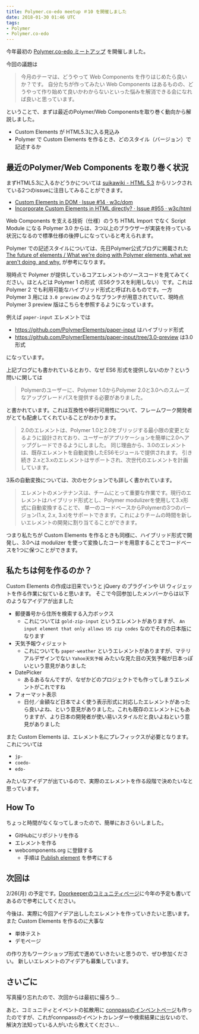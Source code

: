 ```yaml
---
title: Polymer.co-edo meetup ＃10 を開催しました
date: 2018-01-30 01:46 UTC
tags:
- Polymer
- Polymer.co-edo
---
```


今年最初の [Polymer.co-edo ミートアップ](https://polymercoedo.doorkeeper.jp/events/69689) を開催しました。

今回の議題は

> 今月のテーマは、どうやって Web Components を作りはじめたら良いか？です。
> 自分たちが作ってみたい Web Components はあるものの、どうやって作り始めて良いかわからないといった悩みを解消できる会になれば良いと思っています。

ということで、まずは最近のPolymer/Web Componentsを取り巻く動向から解説しました。

- Custom Elements が HTML5.3に入る見込み
- Polymer で Custom Elements を作るとき、どのスタイル（バージョン）で記述するか

## 最近のPolymer/Web Components を取り巻く状況


まずHTML5.3に入るかどうかについては [suikawiki - HTML 5.3](https://wiki.suikawiki.org/n/HTML%205.3$27802) からリンクされている2つのissueに注目してみることができます。

- [Custom Elements in DOM · Issue #14 · w3c/dom](https://github.com/w3c/dom/issues/14)
- [Incorporate Custom Elements in HTML directly? · Issue #955 · w3c/html](https://github.com/w3c/html/issues/955)

Web Components を支える技術（仕様）のうち HTML Import でなく Script Module になる Polymer 3.0 からは、3つ以上のブラウザーが実装を持っている状況になるので標準仕様の後押しになっていると考えられます。

Polymer での記述スタイルについては、先日Polymer公式ブログに掲載された [The future of elements / What we're doing with Polymer elements, what we aren't doing, and why.](https://www.polymer-project.org/blog/2017-11-27-future-of-elements) が参考になります。

現時点で Polymer が提供しているコアエレメントのソースコードを見てみてください。ほとんどは Polymer 1 の形式（ES6クラスを利用しない）です。これは Polymer 2 でも利用可能なハイブリッド形式と呼ばれるものです。一方 Polymer 3 用には `3.0 preview` のようなブランチが用意されていて、現時点 Polymer 3 preview 版はこちらを参照するようになっています。

例えば `paper-input` エレメントでは

- https://github.com/PolymerElements/paper-input はハイブリッド形式
- https://github.com/PolymerElements/paper-input/tree/3.0-preview は3.0形式

になっています。

上記ブログにも書かれているとおり、なぜ ES6 形式を提供しないのか？という問いに関しては

> Polymerのユーザーに、Polymer 1.0からPolymer 2.0と3.0へのスムーズなアップグレードパスを提供する必要がありました。

と書かれています。これは互換性や移行可用性について、フレームワーク開発者がとても配慮してくれていることがわかります。

> 2.0のエレメントは、Polymer 1.0と2.0をブリッジする最小限の変更となるように設計されており、ユーザーがアプリケーションを簡単に2.0へアップグレードできるようにしました。
> 同じ理由から、3.0のエレメントは、既存エレメントを自動変換したES6モジュールで提供されます。
> 引き続き 2.xと3.xのエレメントはサポートされ、次世代のエレメントを計画しています。

3系の自動変換については、次のセクションでも詳しく書かれています。

> エレメントのメンテナンスは、チームにとって重要な作業です。現行のエレメントはハイブリッド形式とし、Polymer modulizerを使用して3.x形式に自動変換することで、
> 単一のコードベースからPolymerの3つのバージョン(1.x, 2.x, 3.x)をサポートできます。これによりチームの時間を新しいエレメントの開発に割り当てることができます。

つまり私たちが Custom Elements を作るときも同様に、ハイブリッド形式で開発し、3.0へは modulizer を使って変換したコードを用意することでコードベースを1つに保つことができます。

## 私たちは何を作るのか？

Custom Elements の作成は旧来でいうと jQuery のプラグインや UI ウィジェットを作る作業に似ていると思います。
そこで今回参加したメンバーからは以下のようなアイデアが出ました

- 郵便番号から住所を検索する入力ボックス
  - これについては `gold-zip-input` というエレメントがありますが、 `An input element that only allows US zip codes` なのでそれの日本版になります
- 天気予報ウィジェット
  - これについても `paper-weather` というエレメントがありますが、マテリアルデザインでない `Yahoo天気予報` みたいな見た目の天気予報が日本っぽいという意見がありました
- DatePicker
  - あるあるなんですが、なぜかどのプロジェクトでも作ってしまうエレメントがこれですね
- フォーマット表示
  - 日付／金額など日本でよく使う表示形式に対応したエレメントがあったら良いよね、という意見がありました。これも既存のエレメントにもありますが、より日本の開発者が使い易いスタイルだと良いよねという意見がありました

また Custom Elements は、エレメント名にプレフィックスが必要となります。これについては

- `jp-`
- `coedo-`
- `edo-`

みたいなアイデアが出ているので、実際のエレメントを作る段階で決めたいなと思っています。

## How To

ちょっと時間がなくなってしまったので、簡単におさらいしました。

- GitHubにリポジトリを作る
- エレメントを作る
- webcomponents.org に登録する
  - 手順は [Publish element](https://www.webcomponents.org/publish) を参考にする

## 次回は

2/26(月) の予定です。[Doorkeeperのコミュニティページ](https://polymercoedo.doorkeeper.jp/)に今年の予定も書いてあるので参考にしてください。

今後は、実際に今回アイデア出ししたエレメントを作っていきたいと思います。
また Custom Elements を作るのに大事な

- 単体テスト
- デモページ

の作り方もワークショップ形式で進めていきたいと思うので、ぜひ参加ください。
新しいエレメントのアイデアも募集しています。

## さいごに

写真撮り忘れたので、次回からは最初に撮ろう...

あと、コミュニティとイベントの拡散用に [connpassのインベントページ](https://polymer-co-edo.connpass.com/event/77884/)も作ったのですが、これがconnpassのイベントカレンダーや検索結果に出ないので、解決方法知っている人がいたら教えてください...
